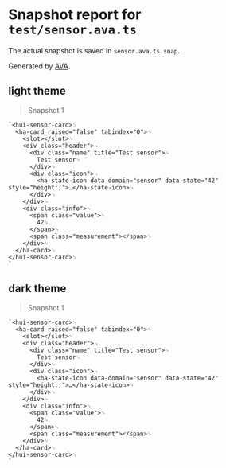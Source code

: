 # Snapshot report for `test/sensor.ava.ts`

The actual snapshot is saved in `sensor.ava.ts.snap`.

Generated by [AVA](https://avajs.dev).

## light theme

> Snapshot 1

    `<hui-sensor-card>␊
      <ha-card raised="false" tabindex="0">␊
        <slot></slot>␊
        <div class="header">␊
          <div class="name" title="Test sensor">␊
            Test sensor␊
          </div>␊
          <div class="icon">␊
            <ha-state-icon data-domain="sensor" data-state="42" style="height:;">…</ha-state-icon>␊
          </div>␊
        </div>␊
        <div class="info">␊
          <span class="value">␊
            42␊
          </span>␊
          <span class="measurement"></span>␊
        </div>␊
      </ha-card>␊
    </hui-sensor-card>␊
    `

## dark theme

> Snapshot 1

    `<hui-sensor-card>␊
      <ha-card raised="false" tabindex="0">␊
        <slot></slot>␊
        <div class="header">␊
          <div class="name" title="Test sensor">␊
            Test sensor␊
          </div>␊
          <div class="icon">␊
            <ha-state-icon data-domain="sensor" data-state="42" style="height:;">…</ha-state-icon>␊
          </div>␊
        </div>␊
        <div class="info">␊
          <span class="value">␊
            42␊
          </span>␊
          <span class="measurement"></span>␊
        </div>␊
      </ha-card>␊
    </hui-sensor-card>␊
    `
